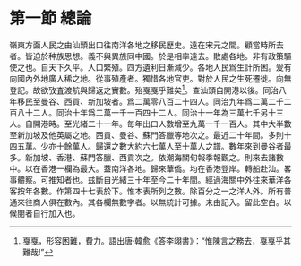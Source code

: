# 第一節    總論

嶺東方面人民之由汕頭出口往南洋各地之移民歴史。遠在宋元之間。顧當時所去者。皆迫於种族思想。義不與異族同中國。於是相率遠去。散處各地。非有政策驅使之也。自天下久平。人口繁殖。四方遺利日漸減少。各地人民爲生計所困。爰有向國內外地廣人稀之地。從事殖產者。獨惜各地官吏。對於人民之生死遷徙。向無登記。故欲攷査渡航與歸返之實數。殆戛戛乎難矣[^1]。查汕頭自開港以後。同治八年移民至曼谷、西貢、新加坡者。爲二萬零八百二十四人。同治九年爲二萬二千二百八十二人。同治十年爲二萬一千一百四十二人。同治十一年為三萬七千另十三人。自開港時。至光緒二十一年。毎年出口人數增至九萬一千一百人。其中大半數至新加坡及他英屬之地。西貢、曼谷、蘇門答臘等地次之。最近二十年間。多則十四五萬。少亦十餘萬人。歸還之數大約六七萬人至十萬人之譜。數年來到曼谷者最多。新加坡、香港、蘇門答臘、西貢次之。依潮海關旬報季報觀之。則來去諸數中。以在香港一欄為最大。蓋南洋各地。歸來華僑。均在香港登岸。轉船赴汕。畧事體察。可推知者也。兹斷自光緒三十年至今二十年間。經過海關中外往來華洋各客按年各數。作第四十七表於下。惟本表所列之數。除百分之一之洋人外。所有普通來往商人俱在數內。其各欄無數字者。以無統計可據。未由記入。留此空白。以候閱者自行加入也。

[^1]: 戛戛，形容困難，費力。語出唐·韓愈《答李翊書》：“惟陳言之務去，戛戛乎其難哉!”